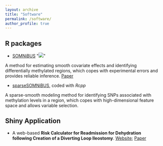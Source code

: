 ```yaml
---
layout: archive
title: "Software"
permalink: /software/ 
author_profile: true
---
```


## R packages

- [SOMNiBUS](https://bioconductor.org/packages/3.13/bioc/html/SOMNiBUS.html)
"[![](https://img.shields.io/badge/download-/month-green.svg)](https://bioconductor.org/packages/stats/bioc/SOMNiBUS)"

A method for estimating smooth covariate effects and identifying differentially methylated regions, which copes with experimental errors and provides reliable inference. [Paper](https://onlinelibrary.wiley.com/doi/full/10.1111/biom.13307)

- [sparseSOMNiBUS](https://github.com/kaiqiong/sparseSOMNiBUS), coded with *Rcpp*

A sparse-smooth modeling method for identifying SNPs associated with methylation levels in a region, which copes with high-dimensional feature space and allows variable selection.

## Shiny Application

- A web-based **Risk Calculator for Readmission for Dehydration following Creation of a  Diverting Loop Ileostomy**.
	[Website](https://kaiqiong.shinyapps.io/dehydration_app/); [Paper](https://link.springer.com/article/10.1007%2Fs00464-019-07069-2)